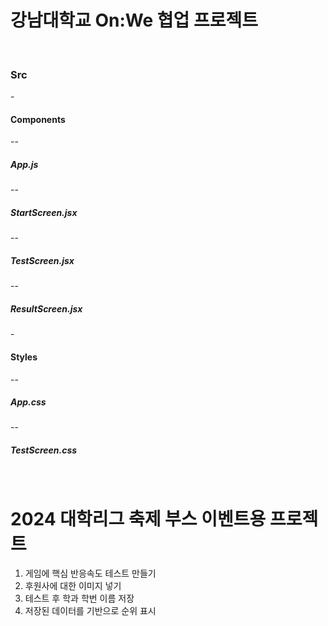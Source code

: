 <h1>강남대학교 On:We 협업 프로젝트</h1> <br>

<h3>Src</h3>
-<h4>Components</h4>
--<h5>App.js</h5>
--<h5>StartScreen.jsx</h5>
--<h5>TestScreen.jsx</h5>
--<h5>ResultScreen.jsx</h5>
-<h4>Styles</h4>
--<h5>App.css</h5>
--<h5>TestScreen.css</h5>
<br>

# 2024 대학리그 축제 부스 이벤트용 프로젝트
1. 게임에 핵심 반응속도 테스트 만들기
2. 후원사에 대한 이미지 넣기
3. 테스트 후 학과 학번 이름 저장
4. 저장된 데이터를 기반으로 순위 표시
<br>